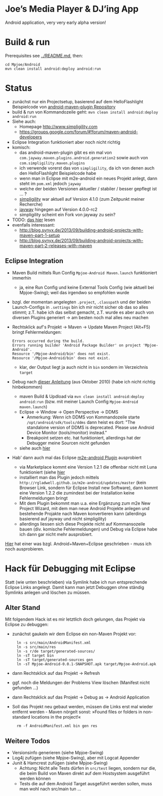 Joe’s Media Player & DJ’ing App
===============================

Android application, very very early alpha version!


Build & run
===========

Prerequisites see [../README.md](../README.md), then:

    cd Mpjoe/Android
    mvn clean install android:deploy android:run


Status
======
* zunächst nur ein Projectsetup, basierend auf dem HelloFlashlight Beispielcode von [android-maven-plugin Repository](https://github.com/simpligility/android-maven-plugin)
* build & run von Kommandozeile geht:  `mvn clean install android:deploy android:run`
* Siehe auch:
  * Homepage http://www.simpligility.com
  * https://groups.google.com/forum/#!forum/maven-android-developers
* Eclipse Integration funktioniert aber noch nicht richtig
* komisch:
  * das android-maven-plugin gibt es ein mal von `com.jayway.maven.plugins.android.generation2` sowie auch von `com.simpligility.maven.plugins`
  * ich verwende vorerst das von `simpligility`, da ich von denen auch den HelloFlashlight Beispielcode habe
  * wenn man in Eclipse mit m2e-android ein neues Projekt anlegt, dann steht im `pom.xml` jedoch `jayway`
  * welche der beiden Versionen aktueller / stabiler / besser gepflegt ist ... ?
  * [simpligility](http://mvnrepository.com/artifact/com.jayway.maven.plugins.android.generation2/android-maven-plugin) war aktuell auf Version 4.1.0 (zum Zeitpunkt meiner Recherche)
  * [jayway](http://mvnrepository.com/artifact/com.simpligility.maven.plugins/android-maven-plugin) hingegen auf Version 4.0.0-rc2
  * simpligility scheint ein Fork von jayway zu sein?
* TODO: [das hier](http://books.sonatype.com/mvnref-book/reference/android-dev.html) lesen
* evenfalls interessant:
  * http://blog.synyx.de/2013/09/building-android-projects-with-maven-part-1-setup
  * http://blog.synyx.de/2013/09/building-android-projects-with-maven-part-2-releases-with-maven

Eclipse Integration
-------------------
* Maven Build mittels Run Config `Mpjoe-Android Maven.launch` funktioniert immerhin
  * ja, eine Run Config und keine External Tools Config (wie aktuell bei Mpjoe-Swing); weil das irgendwo so empfohlen wurde
* bzgl. der momentan angelegten `.project`, `.classpath` und der beiden Launch-Configs in `.settings` bin ich mir nicht sicher ob das so alles stimmt; z.T. habe ich das selbst gemacht, z.T. wurde es aber auch von diversen Plugins generiert → am besten noch mal alles neu machen
* Rechtsklick auf's Projekt → Maven → Update Maven Project (Alt+F5) bringt Fehlermeldungen:

      Errors occurred during the build.
      Errors running builder 'Android Package Builder' on project 'Mpjoe-Android'.
      Resource '/Mpjoe-Android/bin' does not exist.
      Resource '/Mpjoe-Android/bin' does not exist.

  * klar, der Output liegt ja auch nicht in `bin` sondern im Verzeichnis `target`

* Debug nach [dieser Anleitung](https://code.google.com/p/maven-android-plugin/wiki/Debug) (aus Oktober 2010) (habe ich nicht richtig hinbekommen)
  * maven Build & Updload via `mvn clean install android:deploy android:run` (bzw. mit meiner Launch Config `Mpjoe-Android maven.launch`)
  * Eclipse → Window → Open Perspective → DDMS
    * Anmerkung: Wenn ich DDMS von Kommandozeile starte `/opt/android/sdk/tools/ddms` dann heist es dort: "The standalone version of DDMS is deprecated. Please use Android Device Monitor (tools/monitor) instead."
    * Breakpoint setzen etc. hat funktioniert, allerdings hat der Debugger meine Sourcen nicht gefunden
  * siehe auch [hier](http://developer.android.com/tools/debugging/ddms.html)

* Hab' dann auch mal das Eclipse [m2e-android Plugin](http://rgladwell.github.io/m2e-android/) ausprobiert
  * via Marketplace kommt eine Version 1.2.1 die offenbar nicht mit Luna funktioniert (siehe [hier](https://github.com/rgladwell/m2e-android/issues/226)
  * installiert man das Plugin jedoch mittels `http://rgladwell.github.io/m2e-android/updates/master` (kein Browser Link, sondern für Eclipse Install new Software), dann kommt eine Version 1.2.2 die zumindest bei der Installation keine Fehlermeldungen bringt
  * Mit dem Plugin bekommt man u.a. eine Ergänzung zum m2e New Project Wizard, mit dem man neue Android Projekte anlegen und bestehende Projakte nach Maven konvertieren kann (allerdings basierend auf jayway und nicht simpligility)
  * allerdings liessen sich diese Projekte nicht auf Kommansozeile bauen (div. komische Fehlermeldungen) und Debug via Eclipse habe ich dann gar nicht mehr ausprobiert.

[Hier](http://www.tikalk.com/devops/android-eclipse-maven/) hat einer was bzgl. Android+Maven+Eclipse geschrieben - muss ich noch ausprobieren.


Hack für Debugging mit Eclipse
==============================

Statt (wie unten beschrieben) via Symlink habe ich nun entsprechende Eclipse Links angelegt. Damit kann man jetzt Debuggen ohne ständig Symlinks anlegen und löschen zu müssen.

Alter Stand
-----------

Mit folgendem Hack ist es mir letztlich doch gelungen, das Projekt via Eclipse zu debuggen:

* zunächst gaukeln wir dem Eclipse ein non-Maven Projekt vor:

        ln -s src/main/AndroidManifest.xml
        ln -s src/main/res
        ln -s r/de target/generated-sources/
        ln -sT target bin
        ln -sT target/generated-sources gen
        ln -sT Mpjoe-Android-0.0.1-SNAPSHOT.apk target/Mpjoe-Android.apk

* dann Rechtsklick auf das Projekt → Refresh
* ggf. noch die Meldungen der Problems View löschen (Manifest nicht gefunden ...)
* dann Rechtsklick auf das Projekt → Debug as → Android Application
* Soll das Projekt neu gebaut werden, müssen die Links erst mal wieder entfernt werden - Maven nörgelt sonst: »Found files or folders in non-standard locations in the project!«

        rm -f AndroidManifest.xml bin gen res


Weitere Todos
-------------
* Versionsinfo generieren (siehe Mpjoe-Swing)
* Log4j zufügen (siehe Mpjoe-Swing), aber mit Logcat Appender
* Junit & Hamcrest zufügen (siehe Mpjoe-Swing)
  * Achtung: Nicht alle Tests dürfen in `src/test` liegen, sondern nur die, die beim Build von Maven direkt auf dem Hostsystem ausgeführt werden können
  * Tests die auf dem Android Target ausgeführt werden sollen, muss man wohl nach src/main tun ...

